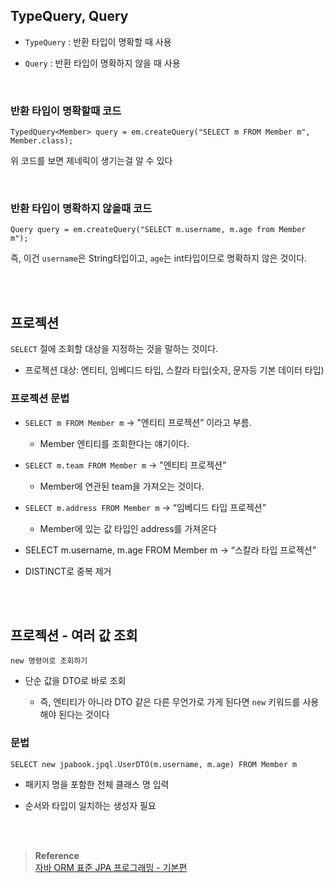

## TypeQuery, Query

- `TypeQuery` : 반환 타입이 명확할 때 사용

- `Query` : 반환 타입이 명확하지 않을 때 사용

<br/>

### 반환 타입이 명확할때 코드 

```
TypedQuery<Member> query = em.createQuery("SELECT m FROM Member m", Member.class);
```

위 코드를 보면 제네릭이 생기는걸 알 수 있다

<br/>

### 반환 타입이 명확하지 않을때 코드
```
Query query = em.createQuery("SELECT m.username, m.age from Member m");
```

즉, 이건 `username`은 String타입이고, `age`는 int타입이므로 명확하지 않은 것이다.

<br/><br/>

## 프로젝션

`SELECT` 절에 조회할 대상을 지정하는 것을 말하는 것이다.

- 프로젝션 대상: 엔티티, 임베디드 타입, 스칼라 타입(숫자, 문자등 기본 데이터 타입)

### 프로젝션 문법

- `SELECT m FROM Member m` -> "엔티티 프로젝션” 이라고 부름.
  
    - Member 엔티티를 조회한다는 얘기이다.
      
- `SELECT m.team FROM Member m` -> "엔티티 프로젝션”
    - Member에 연관된 team을 가져오는 것이다.
      
- `SELECT m.address FROM Member m` -> “임베디드 타입 프로젝션”
  
    - Member에 있는 값 타입인 address를 가져온다
- SELECT m.username, m.age FROM Member m -> “스칼라 타입 프로젝션”
- DISTINCT로 중복 제거

<br/><br/>

## 프로젝션 - 여러 값 조회

```
new 명령어로 조회하기
```

- 단순 값을 DTO로 바로 조회

    - 즉, 엔티티가 아니라 DTO 같은 다른 무언가로 가게 된다면 `new` 키워드를 사용해야 된다는 것이다


### 문법 

```
SELECT new jpabook.jpql.UserDTO(m.username, m.age) FROM Member m
```


- 패키지 명을 포함한 전체 클래스 명 입력

- 순서와 타입이 일치하는 생성자 필요



<br/><br/>

>**Reference** <br/>[자바 ORM 표준 JPA 프로그래밍 - 기본편](https://www.inflearn.com/course/ORM-JPA-Basic)

